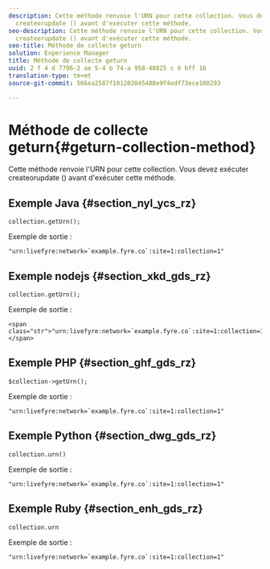 ```yaml
---
description: Cette méthode renvoie l'URN pour cette collection. Vous devez exécuter
  createorupdate () avant d'exécuter cette méthode.
seo-description: Cette méthode renvoie l'URN pour cette collection. Vous devez exécuter
  createorupdate () avant d'exécuter cette méthode.
seo-title: Méthode de collecte geturn
solution: Experience Manager
title: Méthode de collecte geturn
uuid: 2 f 4 d 7796-2 ae 5-4 b 74-a 958-40825 c 6 bff 16
translation-type: tm+mt
source-git-commit: 566ea2587f101202045488e9f4edf73ece100293

---
```



# Méthode de collecte geturn{#geturn-collection-method}

Cette méthode renvoie l'URN pour cette collection. Vous devez exécuter createorupdate () avant d'exécuter cette méthode.

## Exemple Java {#section_nyl_ycs_rz}

```
collection.getUrn(); 
```

Exemple de sortie :

```
"urn:livefyre:network=`example.fyre.co`:site=1:collection=1" 
```

## Exemple nodejs {#section_xkd_gds_rz}

```
collection.getUrn(); 
```

Exemple de sortie :

```
<span class="str">"urn:livefyre:network=`example.fyre.co`:site=1:collection=1"</span>
```

## Exemple PHP {#section_ghf_gds_rz}

```
$collection->getUrn(); 
```

Exemple de sortie :

```
"urn:livefyre:network=`example.fyre.co`:site=1:collection=1" 
```

## Exemple Python {#section_dwg_gds_rz}

```
collection.urn() 
```

Exemple de sortie :

```
"urn:livefyre:network=`example.fyre.co`:site=1:collection=1" 
```

## Exemple Ruby {#section_enh_gds_rz}

```
collection.urn
```

Exemple de sortie :

```
"urn:livefyre:network=`example.fyre.co`:site=1:collection=1" 
```

